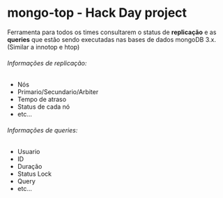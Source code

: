 # mongo-top - Hack Day project

Ferramenta para todos os times consultarem o status de **replicação** e as **queries** que estão sendo executadas nas bases de dados mongoDB 3.x. (Similar a innotop e htop)

###### Informações de replicação:
* Nós
* Primario/Secundario/Arbiter
* Tempo de atraso
* Status de cada nó
* etc...


###### Informações de queries:
* Usuario
* ID
* Duração
* Status Lock
* Query
* etc...

